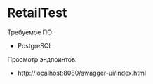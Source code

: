 # RetailTest

Требуемое ПО:

- PostgreSQL

Просмотр эндпоинтов:

- http://localhost:8080/swagger-ui/index.html